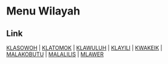 # Menu Wilayah

## Link

[KLASOWOH](https://github.com/gigit-pemilu/pemilu-2024-96-papua-barat-daya/tree/main/pilpres/hitung-suara/sub/96-papua-barat-daya/sub/01-sorong/sub/40-klayili/sub/2005-klasowoh)
 | 
[KLATOMOK](https://github.com/gigit-pemilu/pemilu-2024-96-papua-barat-daya/tree/main/pilpres/hitung-suara/sub/96-papua-barat-daya/sub/01-sorong/sub/40-klayili/sub/2008-klatomok)
 | 
[KLAWULUH](https://github.com/gigit-pemilu/pemilu-2024-96-papua-barat-daya/tree/main/pilpres/hitung-suara/sub/96-papua-barat-daya/sub/01-sorong/sub/40-klayili/sub/2002-klawuluh)
 | 
[KLAYILI](https://github.com/gigit-pemilu/pemilu-2024-96-papua-barat-daya/tree/main/pilpres/hitung-suara/sub/96-papua-barat-daya/sub/01-sorong/sub/40-klayili/sub/2001-klayili)
 | 
[KWAKEIK](https://github.com/gigit-pemilu/pemilu-2024-96-papua-barat-daya/tree/main/pilpres/hitung-suara/sub/96-papua-barat-daya/sub/01-sorong/sub/40-klayili/sub/2004-kwakeik)
 | 
[MALAKOBUTU](https://github.com/gigit-pemilu/pemilu-2024-96-papua-barat-daya/tree/main/pilpres/hitung-suara/sub/96-papua-barat-daya/sub/01-sorong/sub/40-klayili/sub/2003-malakobutu)
 | 
[MALALILIS](https://github.com/gigit-pemilu/pemilu-2024-96-papua-barat-daya/tree/main/pilpres/hitung-suara/sub/96-papua-barat-daya/sub/01-sorong/sub/40-klayili/sub/2006-malalilis)
 | 
[MLAWER](https://github.com/gigit-pemilu/pemilu-2024-96-papua-barat-daya/tree/main/pilpres/hitung-suara/sub/96-papua-barat-daya/sub/01-sorong/sub/40-klayili/sub/2007-mlawer)

